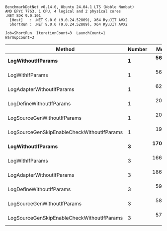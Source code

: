 ```

BenchmarkDotNet v0.14.0, Ubuntu 24.04.1 LTS (Noble Numbat)
AMD EPYC 7763, 1 CPU, 4 logical and 2 physical cores
.NET SDK 9.0.101
  [Host]   : .NET 9.0.0 (9.0.24.52809), X64 RyuJIT AVX2
  ShortRun : .NET 9.0.0 (9.0.24.52809), X64 RyuJIT AVX2

Job=ShortRun  IterationCount=3  LaunchCount=1  
WarmupCount=3  

```
| Method                                     | Number | Mean      | Error     | StdDev   | Min       | Max       | Gen0   | Allocated |
|------------------------------------------- |------- |----------:|----------:|---------:|----------:|----------:|-------:|----------:|
| **LogWithoutIfParams**                         | **1**      |  **56.65 ns** |  **2.299 ns** | **0.126 ns** |  **56.53 ns** |  **56.78 ns** | **0.0052** |      **88 B** |
| LogWithIfParams                            | 1      |  56.92 ns | 31.028 ns | 1.701 ns |  55.91 ns |  58.89 ns | 0.0052 |      88 B |
| LogAdapterWithoutIfParams                  | 1      |  62.09 ns |  9.607 ns | 0.527 ns |  61.52 ns |  62.56 ns | 0.0052 |      88 B |
| LogDefineWithoutIfParams                   | 1      |  20.01 ns |  0.841 ns | 0.046 ns |  19.97 ns |  20.06 ns |      - |         - |
| LogSourceGenWithoutIfParams                | 1      |  20.12 ns |  0.203 ns | 0.011 ns |  20.11 ns |  20.13 ns |      - |         - |
| LogSourceGenSkipEnableCheckWithoutIfParams | 1      |  19.22 ns |  0.099 ns | 0.005 ns |  19.21 ns |  19.22 ns |      - |         - |
| **LogWithoutIfParams**                         | **3**      | **170.32 ns** | **11.369 ns** | **0.623 ns** | **169.77 ns** | **171.00 ns** | **0.0157** |     **264 B** |
| LogWithIfParams                            | 3      | 166.58 ns | 10.609 ns | 0.582 ns | 166.11 ns | 167.23 ns | 0.0157 |     264 B |
| LogAdapterWithoutIfParams                  | 3      | 186.23 ns | 17.393 ns | 0.953 ns | 185.64 ns | 187.33 ns | 0.0157 |     264 B |
| LogDefineWithoutIfParams                   | 3      |  59.39 ns |  4.528 ns | 0.248 ns |  59.24 ns |  59.68 ns |      - |         - |
| LogSourceGenWithoutIfParams                | 3      |  58.77 ns |  1.542 ns | 0.085 ns |  58.71 ns |  58.87 ns |      - |         - |
| LogSourceGenSkipEnableCheckWithoutIfParams | 3      |  57.82 ns |  0.900 ns | 0.049 ns |  57.78 ns |  57.87 ns |      - |         - |
